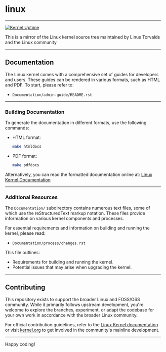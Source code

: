 # linux
---
[![Kernel Uptime](https://github.com/rcghpge/linux/actions/workflows/sync.yml/badge.svg)](https://github.com/rcghpge/linux/actions/workflows/sync.yml)

This is a mirror of the Linux kernel source tree maintained by Linus Torvalds and the Linux community

---

## Documentation

The Linux kernel comes with a comprehensive set of guides for developers and users. These guides can be rendered in various formats, such as HTML and PDF. To start, please refer to:

- `Documentation/admin-guide/README.rst`

---

### Building Documentation

To generate the documentation in different formats, use the following commands:

- HTML format:
  ```bash
  make htmldocs
  ```
- PDF format:
  ```bash
  make pdfdocs
  ```

Alternatively, you can read the formatted documentation online at:
[Linux Kernel Documentation](https://www.kernel.org/doc/html/latest/)

---

### Additional Resources

The `Documentation/` subdirectory contains numerous text files, some of which use the reStructuredText markup notation. These files provide information on various kernel components and processes.

For essential requirements and information on building and running the kernel, please read:
- `Documentation/process/changes.rst`

This file outlines:
- Requirements for building and running the kernel.
- Potential issues that may arise when upgrading the kernel.

---

## Contributing

This repository exists to support the broader Linux and FOSS/OSS community. While it primarily follows upstream development, you're welcome to explore the branches, experiment, or adapt the codebase for your own work in accordance with the broader Linux community.

For official contribution guidelines, refer to the [Linux Kernel documentation](https://www.kernel.org/doc/html/latest/process/index.html) or visit [kernel.org](https://www.kernel.org/) to get involved in the community's mainline development.

---

Happy coding!

